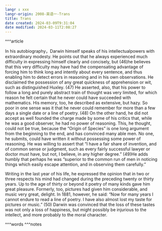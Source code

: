 ```yaml
---
langr : xxx
langr-origin: 2008-英语一-Trans
title: Trans
date created: 2024-03-09T9:31:04
date modified: 2024-03-11T2:08:27
---
```


^^^article

In his autobiography，Darwin himself speaks of his intellectualpowers with extraordinary modesty. He points out that he always experienced much difficulty in expressing himself clearly and concisely, but (46)he believes that this very difficulty may have had the compensating advantage of forcing him to think long and intently about every sentence, and thus enabling him to detect errors in reasoning and in his own observations. He disclaimed the possession of any great quickness of apprehension or wit, such as distinguished Huxley. (47) He asserted, also, that his power to follow a long and purely abstract train of thought was very limited, for which reason he felt certain that he never could have succeeded with mathematics. His memory, too, he described as extensive, but hazy. So poor in one sense was it that he never could remember for more than a few days a single date or a line of poetry. (48) On the other hand, he did not accept as well founded the charge made by some of his critics that, while he was a good observer, he had no power of reasoning. This, he thought, could not be true, because the “Origin of Species” is one long argument from the beginning to the end, and has convinced many able men. No one, he submits, could have written it without possessing some power of reasoning. He was willing to assert that “I have a fair share of invention, and of common sense or judgment, such as every fairly successful lawyer or doctor must have, but not, I believe, in any higher degree.” (49)He adds humbly that perhaps he was “superior to the common run of men in noticing things which easily escape attention, and in observing them carefully.”

Writing in the last year of his life, he expressed the opinion that in two or three respects his mind had changed during the preceding twenty or thirty years. Up to the age of thirty or beyond it poetry of many kinds gave him great pleasure. Formerly, too, pictures had given him considerable, and music very great, delight. In 1881, however, he said: “Now for many years I cannot endure to read a line of poetry. I have also almost lost my taste for pictures or music.” (50) Darwin was convinced that the loss of these tastes was not only a loss of happiness, but might possibly be injurious to the intellect, and more probably to the moral character.




^^^words
^^^notes
